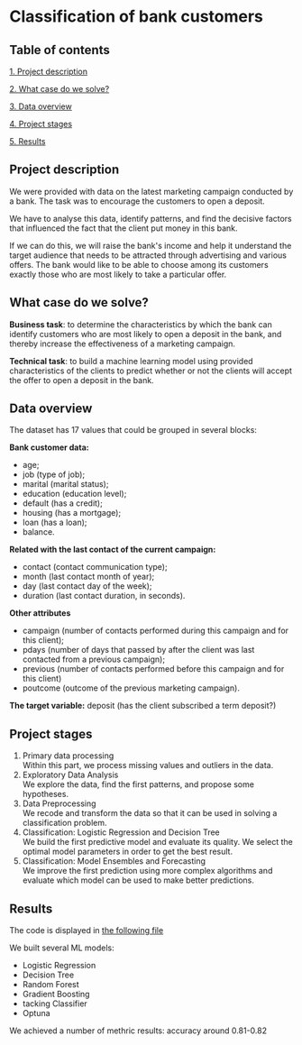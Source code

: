 # Classification of bank customers #

## Table of contents 

[1. Project description](https://github.com/Mike-Kulikov/sf_data_science/tree/main/Project%206.%20Bank%20Customers%20Classification#project-description)

[2. What case do we solve?](https://github.com/Mike-Kulikov/sf_data_science/tree/main/Project%206.%20Bank%20Customers%20Classification#what-case-do-we-solve)

[3. Data overview](https://github.com/Mike-Kulikov/sf_data_science/tree/main/Project%206.%20Bank%20Customers%20Classification#data-overview)

[4. Project stages](https://github.com/Mike-Kulikov/sf_data_science/tree/main/Project%206.%20Bank%20Customers%20Classification#project-stages)

[5. Results](https://github.com/Mike-Kulikov/sf_data_science/tree/main/Project%206.%20Bank%20Customers%20Classification#results)


## Project description

We were provided with data on the latest marketing campaign conducted by a bank. The task was to encourage the customers to open a deposit.

We have to analyse this data, identify patterns, and find the decisive factors that influenced the fact that the client put money in this bank.

If we can do this, we will raise the bank's income and help it understand the target audience that needs to be attracted through advertising and various offers. The bank would like to be able to choose among its customers exactly those who are most likely to take a particular offer.

## What case do we solve?

**Business task**: to determine the characteristics by which the bank can identify customers who are most likely to open a deposit in the bank, and thereby increase the effectiveness of a marketing campaign.

**Technical task**: to build a machine learning model using provided characteristics of the clients to predict whether or not the clients will accept the offer to open a deposit in the bank.

## Data overview

The dataset has 17 values that could be grouped in several blocks:

**Bank customer data:**
- age;
- job (type of job);
- marital (marital status);
- education (education level);
- default (has a credit);
- housing (has a mortgage);
- loan (has a loan);
- balance.

**Related with the last contact of the current campaign:**
- contact (contact communication type);
- month (last contact month of year);
- day (last contact day of the week);
- duration (last contact duration, in seconds).

**Other attributes**
- campaign (number of contacts performed during this campaign and for this client);
- pdays (number of days that passed by after the client was last contacted from a previous campaign);
- previous (number of contacts performed before this campaign and for this client)
- poutcome (outcome of the previous marketing campaign).

**The target variable:** deposit (has the client subscribed a term deposit?) 

## Project stages

1. Primary data processing<br>
Within this part, we process missing values and outliers in the data.
2. Exploratory Data Analysis<br>
We explore the data, find the first patterns, and propose some hypotheses.
3. Data Preprocessing<br>
We recode and transform the data so that it can be used in solving a classification problem.
4. Classification: Logistic Regression and Decision Tree<br>
We build the first predictive model and evaluate its quality. We select the optimal model parameters in order to get the best result.
5. Classification: Model Ensembles and Forecasting<br>
We improve the first prediction using more complex algorithms and evaluate which model can be used to make better predictions.
        
## Results

The code is displayed in <a href="https://github.com/Mike-Kulikov/sf_data_science/blob/main/Project%206.%20Bank%20Customers%20Classification/Project%206.%20Bank%20Customers%20Classification.ipynb" target="_blank" rel="noopener">the following file</a>

We built several ML models:
- Logistic Regression
- Decision Tree
- Random Forest
- Gradient Boosting
- tacking Classifier
- Optuna

We achieved a number of methric results: accuracy around 0.81-0.82